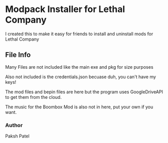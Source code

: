 # Modpack Installer for Lethal Company

I created this to make it easy for friends to install and uninstall mods for Lethal Company

## File Info

Many Files are not included like the main exe and pkg for size purposes

Also not included is the credentials.json becuase duh, you can't have my keys!

The mod files and bepin files are here but the program uses GoogleDriveAPI to get them from the cloud.

The music for the Boombox Mod is also not in here, put your own if you want.

### Author

Paksh Patel
